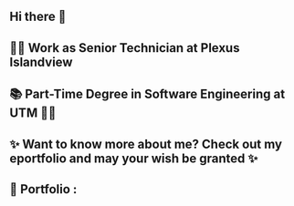 ## Hi there 👋

## 👩‍🔧 Work as Senior Technician at Plexus Islandview
## 📚 Part-Time Degree in Software Engineering at UTM 👩‍🎓

## ✨ Want to know more about me? Check out my eportfolio and may your wish be granted ✨
## 🎨 Portfolio :  

   
   


                                                
